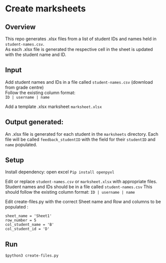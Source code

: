 # Create marksheets  

## Overview  

This repo generates .xlsx files from a list of student IDs and names held in ```student-names.csv```.  
As each .xlsx file is generated the respective cell in the sheet is updated with the student name and ID.  

## Input
Add student names and IDs in a file called ```student-names.csv``` (download from grade centre)  
Follow the existing column format:  
```ID | username | name```  

Add a template .xlsx marksheet ```marksheet.xlsx```  

## Output generated:
An .xlsx file is generated for each student in the ```marksheets``` directory. Each file will be called ```feedback_studentID``` with the field for their ```studentID``` and ```name``` populated.

## Setup
Install dependency: open excel
```Pip install openpyxl```

Edit or replace  ```student-names.csv``` or  ```marksheet.xlsx```  with appropriate files.
Student names and IDs should be in a file called ```student-names.csv```
This should follow the existing column format:
```ID | username | name ``` 

Edit create-files.py with the correct Sheet name and Row and columns to be populated :
```
sheet_name = 'Sheet1'  
row_number = 5  
col_student_name = 'B'  
col_student_id = 'D'
```  

## Run
```$python3 create-files.py```  

